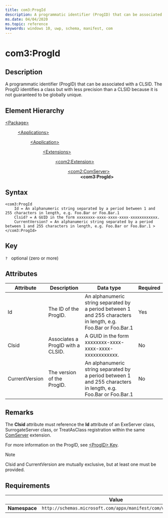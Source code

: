 ```yaml
---
title: com3:ProgId
description: A programmatic identifier (ProgID) that can be associated with a CLSID.
ms.date: 04/04/2020
ms.topic: reference
keywords: windows 10, uwp, schema, manifest, com
---
```


# com3:ProgId

## Description

A programmatic identifier (ProgID) that can be associated with a CLSID. The ProgID identifies a class but with less precision than a CLSID because it is not guaranteed to be globally unique.

## Element Hierarchy
<dl>
<dt><a href="element-package.md">&lt;Package&gt;</a></dt>
<dd>
<dl>
<dt><a href="element-applications.md">&lt;Applications&gt;</a></dt>
<dd>
<dl>
<dt><a href="element-application.md">&lt;Application&gt;</a></dt>
<dd>
<dl>
<dt><a href="element-1-extensions.md">&lt;Extensions&gt;</a></dt>
<dd>
<dl>
<dt><a href="element-com2-extension.md">&lt;com2:Extension&gt;</a></dt>
<dd>
<dl>
<dt><a href="element-com2-comserver.md">&lt;com2:ComServer&gt;</a></dt>
<dd><b>&lt;com3:ProgId&gt;</b></dd>
</dl>
</dd>
</dl>
</dd>
</dl>
</dd>
</dl>
</dd>
</dl>
</dd>
</dl>

## Syntax
```syntax
<com3:ProgId 
    Id = An alphanumeric string separated by a period between 1 and 255 characters in length, e.g. Foo.Bar or Foo.Bar.1
    Clsid? = A GUID in the form xxxxxxxx-xxxx-xxxx-xxxx-xxxxxxxxxxxx.
    CurrentVersion? = An alphanumeric string separated by a period between 1 and 255 characters in length, e.g. Foo.Bar or Foo.Bar.1 >
</com3:ProgId>
```

## Key
`?`   optional (zero or more)

## Attributes

| Attribute | Description | Data type | Required |
|-----------|-------------|-----------|----------|
| Id | The ID of the ProgID. | An alphanumeric string separated by a period between 1 and 255 characters in length, e.g. Foo.Bar or Foo.Bar.1 | Yes |
| Clsid | Associates a ProgID with a CLSID. | A GUID in the form xxxxxxxx-xxxx-xxxx-xxxx-xxxxxxxxxxxx. | No |
| CurrentVersion | The version of the ProgID. | An alphanumeric string separated by a period between 1 and 255 characters in length, e.g. Foo.Bar or Foo.Bar.1 | No |

## Remarks
The **Clsid** attribute must reference the **Id** attribute of an ExeServer class, SurrogateServer class, or TreatAsClass registration within the same [ComServer](element-com-comserver.md) extension.

For more information on the ProgID, see [&lt;ProgID&gt; Key](/windows/win32/com/-progid--key).

> [!NOTE]
> Clsid and CurrentVersion are mutually exclusive, but at least one must be provided.

## Requirements
|               |        Value                                                     |
|---------------|-------------------------------------------------------------|
| **Namespace** | `http://schemas.microsoft.com/appx/manifest/com/windows10/3` |